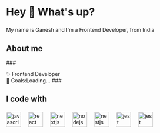 <h1 align="left">Hey 👋 What's up?</h1>

###

<p align="left">My name is Ganesh and I'm a Frontend Developer, from India</p>

###

<h2 align="left">About me</h2>
###
<p align="left">✨ Frontend Developer<br >🎯 Goals:Loading...<br</p>
###

<h2 align="left">I code with</h2>

###

<div align="left">
  <img src="https://cdn.jsdelivr.net/gh/devicons/devicon/icons/javascript/javascript-original.svg" height="40" alt="javascript logo"  />
  <img width="12" />
<!--   <img src="https://cdn.jsdelivr.net/gh/devicons/devicon/icons/typescript/typescript-original.svg" height="40" alt="typescript logo"  />
  <img width="12" /> -->
  <img src="https://cdn.jsdelivr.net/gh/devicons/devicon/icons/react/react-original.svg" height="40" alt="react logo"  />
  <img width="12" />
  <img src="https://cdn.jsdelivr.net/gh/devicons/devicon/icons/nextjs/nextjs-original.svg" height="40" alt="nextjs logo"  />
  <img width="12" />
<!--   <img src="https://cdn.jsdelivr.net/gh/devicons/devicon/icons/storybook/storybook-original.svg" height="40" alt="storybook logo"  />
  <img width="12" /> -->
  <img src="https://cdn.jsdelivr.net/gh/devicons/devicon/icons/nodejs/nodejs-original.svg" height="40" alt="nodejs logo"  />
  <img width="12" />
  <img src="https://w7.pngwing.com/pngs/956/695/png-transparent-mongodb-original-wordmark-logo-icon-thumbnail.png" height="40" alt="nestjs logo"  />
  <img width="12" />
  <img src="https://e7.pngegg.com/pngimages/747/798/png-clipart-mysql-logo-mysql-database-web-development-computer-software-dolphin-marine-mammal-animals-thumbnail.png"height="40" alt="jest logo"  />
  <img width="12" />
  <img src="https://w7.pngwing.com/pngs/751/3/png-transparent-logo-php-html-others-text-trademark-logo-thumbnail.png" height="40" alt="jest logo"  />
</div>

###


<!---
<p align="left">✨ Creating bugs since ...<br>📚 I'm currently learning ...<br>🎯 Goals: ...<br>🎲 Fun fact: ...</p>
ganeshppawar12/ganeshppawar12 is a ✨ special ✨ repository because its `README.md` (this file) appears on your GitHub profile.
You can click the Preview link to take a look at your changes.
--->

